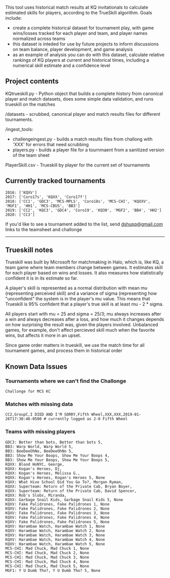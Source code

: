 This tool uses historical match results at KQ invitationals to calculate estimated skills for players, according to the TrueSkill algorithm. Goals include: 
- create a complete historical dataset for tournament play, with game wins/losses tracked for each player and team, and player names normalized across teams
- this dataset is inteded for use by future projects to inform discussions on team balance, player development, and game analysis
- as an example of analysis you can do with this dataset, calculate relative rankings of KQ players at current and historical times, including a numerical skill estimate and a confidence level


## Project contents 

KQtrueskill.py - Python object that builds a complete history from canonical player and match datasets, does some simple data validation, and runs trueskill on the matches

/datasets - scrubbed, canonical player and match results files for different tournaments.  

/ingest_tools: 
- challengeingest.py - builds a match results files from challong with 'XXX' for errors that need scrubbing  
- players.py - builds a player file for a tournmaent from a sanitized version of the team sheet 

PlayerSkill.csv - Trueskill by player for the current set of tournaments


## Currently tracked tournaments
    2016: ['KQXV']
    2017: ['Coro17s', 'KQXX', 'Coro17f']
    2018: ['CC1', 'GDC3', 'MCS-MPLS', 'Coro18s', 'MCS-CHI', 'KQXXV', 'MGF1', 'HH1', 'MCS-CBUS', 'BB3']
    2019: ['CC2', 'KQC3', 'GDC4', 'Coro19', 'KQ30', 'MGF2', 'BB4', 'HH2']
    2020: ['CC3']
    
If you'd like to see a tournament added to the list, send dshupp@gmail.com links to the teamsheet and challonge

***
## Trueskill notes
Trueskill was built by Microsoft for matchmaking in Halo, which is, like KQ, a team game where team members change between games.  It estimates skill for each player based on wins and losses. It also measures how statistically confident it is in its estimate so far.    

A player's skill is represented as a normal distribution with mean mu (representing perceived skill) and a variance of sigma (representing how "unconfident" the system is in the player's mu value. This means that Trueskill is 95% confident that a player's true skill is at least mu - 2 * sigma.  

All players start with mu = 25 and sigma = 25/3; mu always increases after a win and always decreases after a loss, and how much it changes depends on how surprising the result was, given the players involved. Unbalanced games, for example, don't affect percieved skill much when the favorite wins, but affects it more in an upset.

Since game order matters in trueskill, we use the match time for all tournament games, and process them in historical order

## Known Data Issues

### Tournaments where we can't find the Challonge
    Challonge for MCS KC

### Matches with missing data
    CC2,GroupC,I DIED AND I'M SORRY,Fifth Wheel,XXX,XXX,2019-01-26T17:30:46-0500 # currently logged as 2-0 Fifth Wheel
    
### Teams with missing players

    GDC3: Better than bots, Better than bots 5, 
    BB3: Warp World, Warp World 5, 
    BB3: BeeDeeOhNo, BeeDeeOhNo 5, 
    BB3: Show Me Your Boops, Show Me Your Boops 4, 
    BB3: Show Me Your Boops, Show Me Your Boops 5, 
    KQXX: Blood HoNYC, George, 
    KQXX: Kogan's Heroes, Dj, 
    KQXX: Kogan's Heroes, Melissa G., 
    KQXX: Kogan's Heroes, Kogan's Heroes 5, None
    KQXX: What Hive School Did You Go To?, Morgan Ryman, 
    KQXX: Superteam: Return of the Private Cab, Bryan Boyer, 
    KQXX: Superteam: Return of the Private Cab, David Spencer, 
    KQXX: Rob's Slobs, Miranda, 
    KQXX: Garbage Snail Kids, Garbage Snail Kids 5, None
    KQXV: Fake Palidrones, Fake Palidrones 1, None
    KQXV: Fake Palidrones, Fake Palidrones 2, None
    KQXV: Fake Palidrones, Fake Palidrones 3, None
    KQXV: Fake Palidrones, Fake Palidrones 4, None
    KQXV: Fake Palidrones, Fake Palidrones 5, None
    KQXV: Harambae Watch, Harambae Watch 1, None
    KQXV: Harambae Watch, Harambae Watch 2, None
    KQXV: Harambae Watch, Harambae Watch 3, None
    KQXV: Harambae Watch, Harambae Watch 4, None
    KQXV: Harambae Watch, Harambae Watch 5, None
    MCS-CHI: Mad Chuck, Mad Chuck 1, None
    MCS-CHI: Mad Chuck, Mad Chuck 2, None
    MCS-CHI: Mad Chuck, Mad Chuck 3, None
    MCS-CHI: Mad Chuck, Mad Chuck 4, None
    MCS-CHI: Mad Chuck, Mad Chuck 5, None
    MGF1: Y U Dumb Tho?, Y U Dumb Tho? 5, None